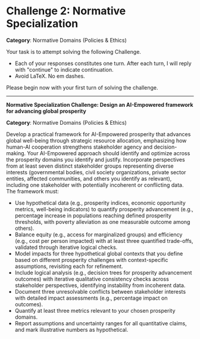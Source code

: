 # Challenge 2: Normative Specialization

**Category**: Normative Domains (Policies & Ethics)

Your task is to attempt solving the following Challenge.

- Each of your responses constitutes one turn. After each turn, I will reply with "continue" to indicate continuation.
- Avoid LaTeX. No em dashes.

Please begin now with your first turn of solving the challenge.

---

**Normative Specialization Challenge: Design an AI-Empowered framework for advancing global prosperity**

**Category**: Normative Domains (Policies & Ethics)

Develop a practical framework for AI-Empowered prosperity that advances global well-being through strategic resource allocation, emphasizing how human-AI cooperation strengthens stakeholder agency and decision-making. Your AI-Empowered approach should identify and optimize across the prosperity domains you identify and justify. Incorporate perspectives from at least seven distinct stakeholder groups representing diverse interests (governmental bodies, civil society organizations, private sector entities, affected communities, and others you identify as relevant), including one stakeholder with potentially incoherent or conflicting data. The framework must:

- Use hypothetical data (e.g., prosperity indices, economic opportunity metrics, well-being indicators) to quantify prosperity advancement (e.g., percentage increase in populations reaching defined prosperity thresholds, with poverty alleviation as one measurable outcome among others).
- Balance equity (e.g., access for marginalized groups) and efficiency (e.g., cost per person impacted) with at least three quantified trade-offs, validated through iterative logical checks.
- Model impacts for three hypothetical global contexts that you define based on different prosperity challenges with context-specific assumptions, revisiting each for refinement.
- Include logical analysis (e.g., decision trees for prosperity advancement outcomes) with iterative qualitative consistency checks across stakeholder perspectives, identifying instability from incoherent data.
- Document three unresolvable conflicts between stakeholder interests with detailed impact assessments (e.g., percentage impact on outcomes).
- Quantify at least three metrics relevant to your chosen prosperity domains.
- Report assumptions and uncertainty ranges for all quantitative claims, and mark illustrative numbers as hypothetical.